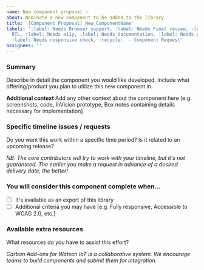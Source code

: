 ```yaml
---
name: New component proposal ✨
about: Nominate a new component to be added to the library
title: '[Component Proposal] New_ComponentName'
labels: ':label: Needs Browser support, :label: Needs Final review, :label: Needs
  RTL, :label: Needs a11y, :label: Needs documentation, :label: Needs prioritization,
  :label: Needs responsive check, :recycle:  - Component Request'
assignees: ''
---
```


### Summary

Describe in detail the component you would like developed.
Include what offering/product you plan to utilize this new component in.

**Additional context**
Add any other context about the component here [e.g. screenshots, code, InVision prototype, Box notes containing details necessary for implementation]

### Specific timeline issues / requests

Do you want this work within a specific time period? Is it related to an
upcoming release?

_NB: The core contributors will try to work with your timeline, but it's not
guaranteed. The earlier you make a request in advance of a desired delivery
date, the better!_

### You will consider this component complete when...

- [ ] It's available as an export of this library
- [ ] Additional criteria you may have [e.g. Fully responsive, Accessible to WCAG 2.0, etc.]

### Available extra resources

What resources do you have to assist this effort?

_Carbon Add-ons for Watson IoT is a collaborative system. We encourage teams to build components and submit them for integration._
